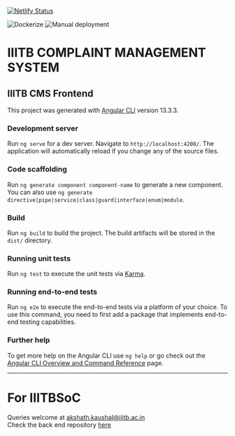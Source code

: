 [![Netlify Status](https://api.netlify.com/api/v1/badges/7c905f7b-4914-454c-9339-f1cec6bfb4be/deploy-status)](https://app.netlify.com/sites/iiitbcms/deploys)

![Dockerize](https://github.com/akshathkaushal/IIITB-CMS-Frontend/actions/workflows/dockerize.yml/badge.svg)
![Manual deployment](https://github.com/akshathkaushal/IIITB-CMS-Frontend/actions/workflows/deploy.yml/badge.svg)

# IIITB COMPLAINT MANAGEMENT SYSTEM

## IIITB CMS Frontend

This project was generated with [Angular CLI](https://github.com/angular/angular-cli) version 13.3.3.

### Development server
Run `ng serve` for a dev server. Navigate to `http://localhost:4200/`. The application will automatically reload if you change any of the source files.

### Code scaffolding
Run `ng generate component component-name` to generate a new component. You can also use `ng generate directive|pipe|service|class|guard|interface|enum|module`.

### Build
Run `ng build` to build the project. The build artifacts will be stored in the `dist/` directory.

### Running unit tests
Run `ng test` to execute the unit tests via [Karma](https://karma-runner.github.io).

### Running end-to-end tests
Run `ng e2e` to execute the end-to-end tests via a platform of your choice. To use this command, you need to first add a package that implements end-to-end testing capabilities.

### Further help
To get more help on the Angular CLI use `ng help` or go check out the [Angular CLI Overview and Command Reference](https://angular.io/cli) page.

***
# For IIITBSoC
Queries welcome at [akshath.kaushal@iiitb.ac.in](mailto:akshath.kaushal@iiitb.ac.in)    
Check the back end repository [here](https://github.com/akshathkaushal/IIITB-CMS-Backend)
